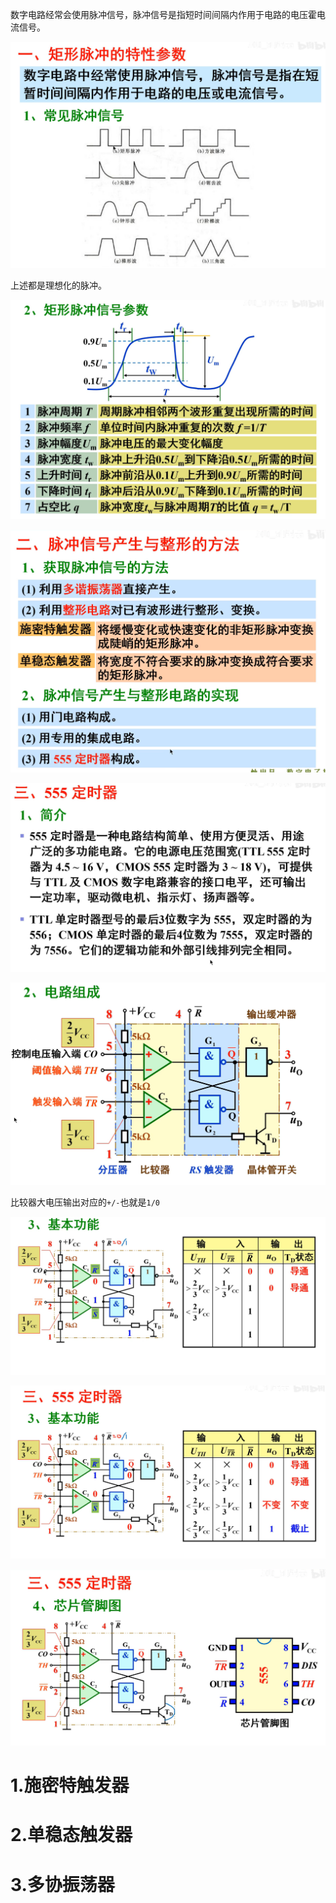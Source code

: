 数字电路经常会使用脉冲信号，脉冲信号是指短时间间隔内作用于电路的电压霍电流信号。

![image-20240107214732579](./assets/image-20240107214732579.png)

上述都是理想化的脉冲。

![image-20240107215138383](./assets/image-20240107215138383.png)

![image-20240107215408165](./assets/image-20240107215408165.png)

![image-20240107215544487](./assets/image-20240107215544487.png)

![image-20240107220452313](./assets/image-20240107220452313.png)

比较器大电压输出对应的`+/-`也就是`1/0`

![image-20240107220804274](./assets/image-20240107220804274.png)

![image-20240107221149281](./assets/image-20240107221149281.png)

![image-20240107221253928](./assets/image-20240107221253928.png)

# 1.施密特触发器

# 2.单稳态触发器

# 3.多协振荡器

